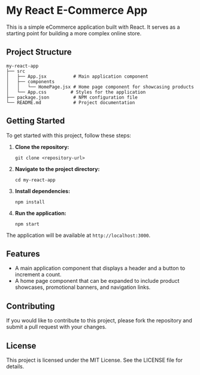 # My React E-Commerce App

This is a simple eCommerce application built with React. It serves as a starting point for building a more complex online store.

## Project Structure

```
my-react-app
├── src
│   ├── App.jsx          # Main application component
│   ├── components
│   │   └── HomePage.jsx # Home page component for showcasing products
│   └── App.css         # Styles for the application
├── package.json         # NPM configuration file
└── README.md            # Project documentation
```

## Getting Started

To get started with this project, follow these steps:

1. **Clone the repository:**
   ```
   git clone <repository-url>
   ```

2. **Navigate to the project directory:**
   ```
   cd my-react-app
   ```

3. **Install dependencies:**
   ```
   npm install
   ```

4. **Run the application:**
   ```
   npm start
   ```

The application will be available at `http://localhost:3000`.

## Features

- A main application component that displays a header and a button to increment a count.
- A home page component that can be expanded to include product showcases, promotional banners, and navigation links.

## Contributing

If you would like to contribute to this project, please fork the repository and submit a pull request with your changes.

## License

This project is licensed under the MIT License. See the LICENSE file for details.
